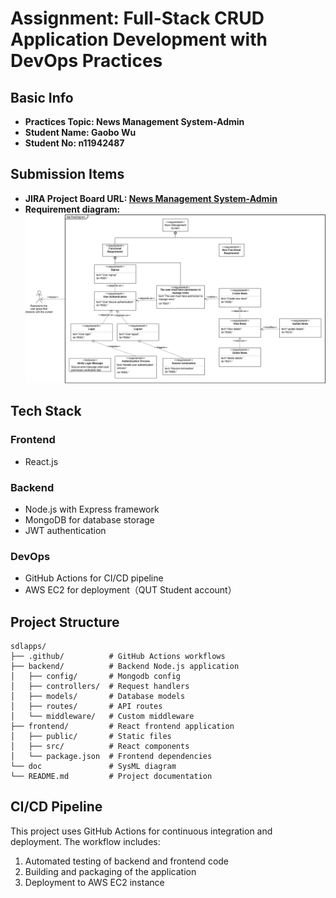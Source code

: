 # **Assignment: Full-Stack CRUD Application Development with DevOps Practices**

## Basic Info

* **Practices Topic: News Management System-Admin**
* **Student Name: Gaobo Wu**
* **Student No: n11942487**

## Submission Items

* **JIRA Project Board URL: [News Management System-Admin](https://bluewu129.atlassian.net/jira/software/projects/NMSA/summary)**
* **Requirement diagram: ![](https://github.com/Bluewu129/sdlapps/blob/main/doc/NEWS_MIS_SysML.png)**

## Tech Stack
### Frontend
- React.js

### Backend
- Node.js with Express framework
- MongoDB for database storage
- JWT authentication

### DevOps
- GitHub Actions for CI/CD pipeline
- AWS EC2 for deployment（QUT Student account）

## Project Structure
```
sdlapps/
├── .github/          # GitHub Actions workflows
├── backend/          # Backend Node.js application
│   ├── config/       # Mongodb config
│   ├── controllers/  # Request handlers
│   ├── models/       # Database models
│   ├── routes/       # API routes
│   └── middleware/   # Custom middleware
├── frontend/         # React frontend application
│   ├── public/       # Static files
│   ├── src/          # React components
│   └── package.json  # Frontend dependencies
└── doc               # SysML diagram
└── README.md         # Project documentation
```

## CI/CD Pipeline
This project uses GitHub Actions for continuous integration and deployment. The workflow includes:

1. Automated testing of backend and frontend code
2. Building and packaging of the application
3. Deployment to AWS EC2 instance